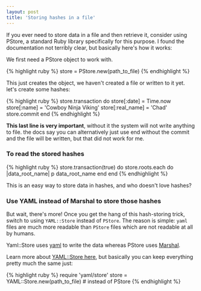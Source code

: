 ```yaml
---
layout: post
title: 'Storing hashes in a file'
---
```


If you ever need to store data in a file and then retrieve it, consider using PStore, a standard Ruby library specifically for this purpose. I found the documentation not terribly clear, but basically here's how it works:

We first need a PStore object to work with.

{% highlight ruby %}
    store = PStore.new(path_to_file)
{% endhighlight %}

This just creates the object, we haven't created a file or written to it yet. let's create some hashes:

{% highlight ruby %}
    store.transaction do
        store[:date] = Time.now
        store[:name] = 'Cowboy Ninja Viking'
        store[:real_name] = 'Chad'
        store.commit
    end
{% endhighlight %}

**This last line is very important**, without it the system will not write anything to file. the docs say you can alternatively just use end without the commit and the file will be written, but that did not work for me.

### To read the stored hashes

{% highlight ruby %}
    store.transaction(true) do
      store.roots.each do |data_root_name|
        p data_root_name
      end
    end
{% endhighlight %}

This is an easy way to store data in hashes, and who doesn't love hashes?

### Use YAML instead of Marshal to store those hashes
But wait, there's more! Once you get the hang of this hash-storing trick, switch to using `YAML::Store` instead of `PStore`. The reason is simple: `yaml` files are much more readable than `PStore` files which are not readable at all by humans.

Yaml::Store uses [yaml](http://ruby-doc.org/stdlib-2.0.0/libdoc/yaml/rdoc/YAML.html) to write the data whereas PStore uses [Marshal](http://www.ruby-doc.org/core-2.1.1/Marshal.html).

Learn more about [YAML::Store here](http://ruby-doc.org/stdlib-2.0.0/libdoc/yaml/rdoc/YAML/Store.html), but basically you can keep everything pretty much the same just:

{% highlight ruby %}
    require 'yaml/store'
    store = YAML::Store.new(path_to_file) # instead of PStore
{% endhighlight %}
